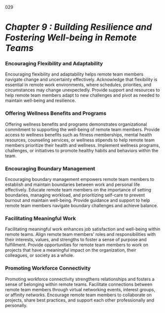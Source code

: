029


# ***Chapter 9 : Building Resilience and Fostering Well-being in Remote Teams***


### **Encouraging Flexibility and Adaptability**

Encouraging flexibility and adaptability helps remote team members navigate change and uncertainty effectively. Acknowledge that flexibility is essential in remote work environments, where schedules, priorities, and circumstances may change unexpectedly. Provide support and resources to help remote team members adapt to new challenges and pivot as needed to maintain well-being and resilience.

### **Offering Wellness Benefits and Programs**

Offering wellness benefits and programs demonstrates organizational commitment to supporting the well-being of remote team members. Provide access to wellness benefits such as fitness memberships, mental health resources, counseling services, or wellness stipends to help remote team members prioritize their health and wellness. Implement wellness programs, challenges, or initiatives to promote healthy habits and behaviors within the team.

### **Encouraging Boundary Management**

Encouraging boundary management empowers remote team members to establish and maintain boundaries between work and personal life effectively. Educate remote team members on the importance of setting boundaries, managing workload, and prioritizing self-care to prevent burnout and maintain well-being. Provide guidance and support to help remote team members navigate boundary challenges and achieve balance.

### **Facilitating Meaningful Work**

Facilitating meaningful work enhances job satisfaction and well-being within remote teams. Align remote team members' roles and responsibilities with their interests, values, and strengths to foster a sense of purpose and fulfillment. Provide opportunities for remote team members to work on projects that have a meaningful impact on the organization, their colleagues, or society as a whole.

### **Promoting Workforce Connectivity**

Promoting workforce connectivity strengthens relationships and fosters a sense of belonging within remote teams. Facilitate connections between remote team members through virtual networking events, interest groups, or affinity networks. Encourage remote team members to collaborate on projects, share best practices, and support each other professionally and personally.
